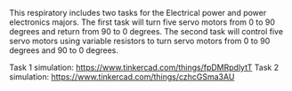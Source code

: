 This respiratory includes two tasks for the Electrical power and power electronics majors. The first task will turn five servo motors from 
0 to 90 degrees and return from 90 to 0 degrees. The second task will control five servo motors using variable resistors to turn servo motors from 0 to 90 degrees and 90 to 0 degrees.


Task 1 simulation:  https://www.tinkercad.com/things/fpDMRpdlytT 
Task 2 simulation:  https://www.tinkercad.com/things/czhcGSma3AU 
